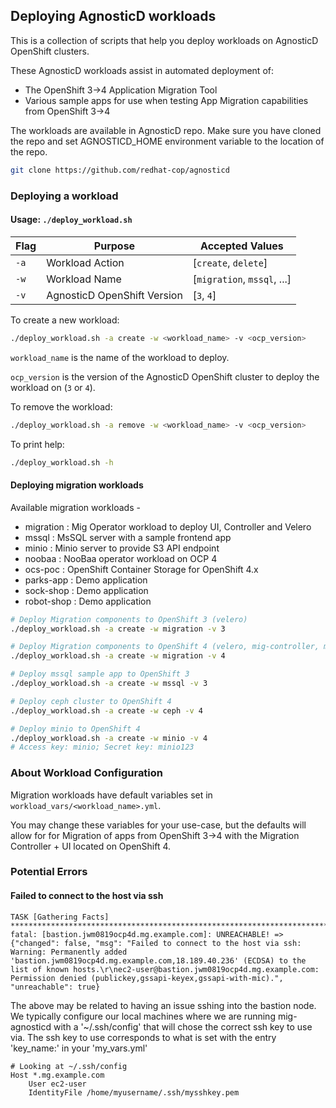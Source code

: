 ## Deploying AgnosticD workloads

This is a collection of scripts that help you deploy workloads on AgnosticD OpenShift clusters.

These AgnosticD workloads assist in automated deployment of:
 - The OpenShift 3->4 Application Migration Tool 
 - Various sample apps for use when testing App Migration capabilities from OpenShift 3->4  

The workloads are available in AgnosticD repo. Make sure you have cloned the repo and set AGNOSTICD_HOME environment variable to the location of the repo.

```bash
git clone https://github.com/redhat-cop/agnosticd
```

### Deploying a workload

#### Usage: `./deploy_workload.sh `
|Flag|Purpose|Accepted Values|
|---|---|---|
|`-a`|Workload Action|[`create`, `delete`]|
|`-w`|Workload Name|[`migration`, `mssql`, ...]|
|`-v`|AgnosticD OpenShift Version|[`3`, `4`]|

To create a new workload:

```bash
./deploy_workload.sh -a create -w <workload_name> -v <ocp_version>
```

`workload_name` is the name of the workload to deploy. 

`ocp_version` is the version of the AgnosticD OpenShift cluster to deploy the workload on (`3` or `4`).

To remove the workload:

```bash
./deploy_workload.sh -a remove -w <workload_name> -v <ocp_version> 
```

To print help: 

```bash
./deploy_workload.sh -h
```

#### Deploying migration workloads

Available migration workloads -

* migration : Mig Operator workload to deploy UI, Controller and Velero
* mssql : MsSQL server with a sample frontend app
* minio : Minio server to provide S3 API endpoint
* noobaa : NooBaa operator workload on OCP 4
* ocs-poc : OpenShift Container Storage for OpenShift 4.x
* parks-app : Demo application 
* sock-shop : Demo application
* robot-shop : Demo application 

```bash
# Deploy Migration components to OpenShift 3 (velero)
./deploy_workload.sh -a create -w migration -v 3

# Deploy Migration components to OpenShift 4 (velero, mig-controller, mig-ui)
./deploy_workload.sh -a create -w migration -v 4

# Deploy mssql sample app to OpenShift 3
./deploy_workload.sh -a create -w mssql -v 3

# Deploy ceph cluster to OpenShift 4
./deploy_workload.sh -a create -w ceph -v 4

# Deploy minio to OpenShift 4
./deploy_workload.sh -a create -w minio -v 4
# Access key: minio; Secret key: minio123
```

### About Workload Configuration

Migration workloads have default variables set in `workload_vars/<workload_name>.yml`. 

You may change these variables for your use-case, but the defaults will allow for for Migration of apps from OpenShift 3->4 with the Migration Controller + UI located on OpenShift 4.


### Potential Errors

#### Failed to connect to the host via ssh

```
TASK [Gathering Facts] ********************************************************************************************
fatal: [bastion.jwm0819ocp4d.mg.example.com]: UNREACHABLE! => {"changed": false, "msg": "Failed to connect to the host via ssh: Warning: Permanently added 'bastion.jwm0819ocp4d.mg.example.com,18.189.40.236' (ECDSA) to the list of known hosts.\r\nec2-user@bastion.jwm0819ocp4d.mg.example.com: Permission denied (publickey,gssapi-keyex,gssapi-with-mic).", "unreachable": true}
```

The above may be related to having an issue sshing into the bastion node.
We typically configure our local machines where we are running mig-agnosticd with a '~/.ssh/config' that will chose the correct ssh key to use via.
The ssh key to use corresponds to what is set with the entry 'key_name:' in your 'my_vars.yml'

```
# Looking at ~/.ssh/config
Host *.mg.example.com
    User ec2-user
    IdentityFile /home/myusername/.ssh/mysshkey.pem
```

